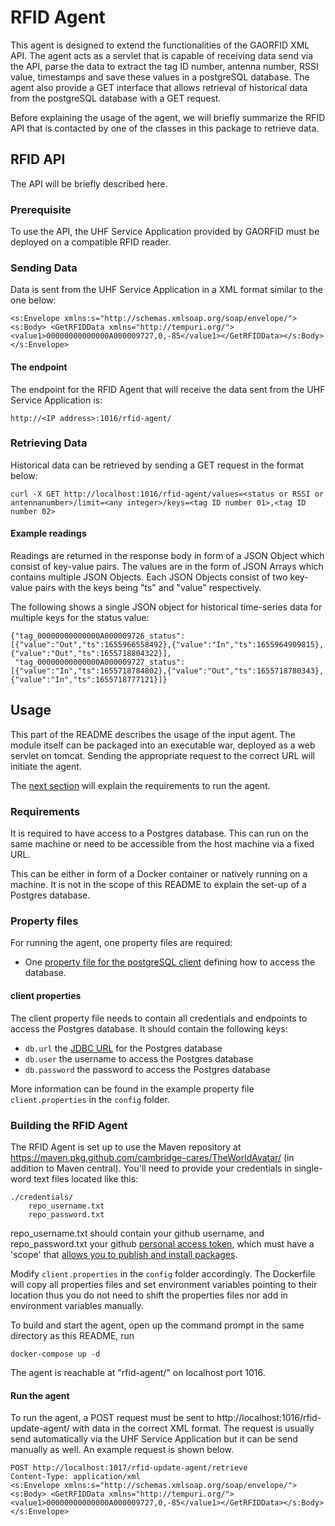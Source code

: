 # RFID Agent

This agent is designed to extend the functionalities of the GAORFID XML API. The agent acts as a servlet that is capable of receiving data send via the API,
parse the data to extract the tag ID number, antenna number, RSSI value, timestamps and save these values in a postgreSQL database. The agent also provide
a GET interface that allows retrieval of historical data from the postgreSQL database with a GET request.

Before explaining the usage of the agent, we will briefly summarize the RFID API that is contacted by one of the classes in this package to retrieve data.

## RFID API

The API will be briefly described here. 

### Prerequisite
To use the API, the UHF Service Application provided by GAORFID must be deployed on a compatible RFID reader.

### Sending Data
Data is sent from the UHF Service Application in a XML format similar to the one below:
```
<s:Envelope xmlns:s="http://schemas.xmlsoap.org/soap/envelope/"> <s:Body> <GetRFIDData xmlns="http://tempuri.org/"><value1>00000000000000A000009727,0,-85</value1></GetRFIDData></s:Body></s:Envelope>
```

#### The endpoint
The endpoint for the RFID Agent that will receive the data sent from the UHF Service Application is:
``` 
http://<IP address>:1016/rfid-agent/
```

### Retrieving Data
Historical data can be retrieved by sending a GET request in the format below:
```
curl -X GET http://localhost:1016/rfid-agent/values=<status or RSSI or antennanumber>/limit=<any integer>/keys=<tag ID number 01>,<tag ID number 02>
```

#### Example readings
Readings are returned in the response body in form of a JSON Object which consist of key-value pairs. The values are in the form of JSON Arrays 
which contains multiple JSON Objects. Each JSON Objects consist of two key-value pairs with the keys being "ts" and "value" respectively.

The following shows a single JSON object for historical time-series data for multiple keys for the status value:
```
{"tag_00000000000000A000009726_status":[{"value":"Out","ts":1655966558492},{"value":"In","ts":1655964909815},{"value":"Out","ts":1655718804322}],
 "tag_00000000000000A000009727_status":[{"value":"In","ts":1655718784802},{"value":"Out","ts":1655718780343},{"value":"In","ts":1655718777121}]}
```

## Usage 
This part of the README describes the usage of the input agent. The module itself can be packaged into an executable war, deployed as a web servlet on tomcat. 
Sending the appropriate request to the correct URL will initiate the agent.

The [next section](#requirements) will explain the requirements to run the agent.

### Requirements
It is required to have access to a Postgres database. This can run on the same machine or need to be accessible from the host machine via a fixed URL.

This can be either in form of a Docker container or natively running on a machine. It is not in the scope of this README
to explain the set-up of a Postgres database.

### Property files
For running the agent, one property files are required:
- One [property file for the postgreSQL client](#client-properties) defining how to access the database.

#### client properties
The client property file needs to contain all credentials and endpoints to access the Postgres database. It should contain the following keys:
- `db.url` the [JDBC URL](https://www.postgresql.org/docs/7.4/jdbc-use.html) for the Postgres database
- `db.user` the username to access the Postgres database
- `db.password` the password to access the Postgres database

More information can be found in the example property file `client.properties` in the `config` folder.

### Building the RFID Agent
The RFID Agent is set up to use the Maven repository at https://maven.pkg.github.com/cambridge-cares/TheWorldAvatar/ (in addition to Maven central).
You'll need to provide  your credentials in single-word text files located like this:
```
./credentials/
    repo_username.txt
    repo_password.txt
```

repo_username.txt should contain your github username, and repo_password.txt your github [personal access token](https://docs.github.com/en/github/authenticating-to-github/creating-a-personal-access-token),
which must have a 'scope' that [allows you to publish and install packages](https://docs.github.com/en/packages/working-with-a-github-packages-registry/working-with-the-apache-maven-registry#authenticating-to-github-packages).

Modify `client.properties` in the `config` folder accordingly. The Dockerfile will copy all properties files and set environment variables pointing 
to their location thus you do not need to shift the properties files nor add in environment variables manually.

To build and start the agent, open up the command prompt in the same directory as this README, run
```
docker-compose up -d
```

The agent is reachable at "rfid-agent/" on localhost port 1016.


#### Run the agent
To run the agent, a POST request must be sent to http://localhost:1016/rfid-update-agent/ with data in the correct XML format. The request is usually send automatically
via the UHF Service Application but it can be send manually as well.
An example request is shown below.
```
POST http://localhost:1017/rfid-update-agent/retrieve
Content-Type: application/xml
<s:Envelope xmlns:s="http://schemas.xmlsoap.org/soap/envelope/"> <s:Body> <GetRFIDData xmlns="http://tempuri.org/"><value1>00000000000000A000009727,0,-85</value1></GetRFIDData></s:Body></s:Envelope>
```